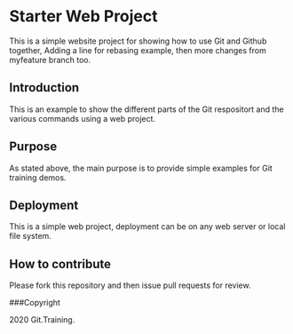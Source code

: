 # Starter Web Project

This is a simple website project for showing how to use Git and Github together, Adding a line for rebasing example, then more changes from myfeature branch too.

## Introduction

This is an example to show the different parts of the Git respositort and the various commands using a web project.

## Purpose

As stated above, the main purpose is to provide simple examples for Git training demos.

## Deployment
This is a simple web project, deployment can be on any web server or local file system.

## How to contribute

Please fork this repository and then issue pull requests for review.

###Copyright

2020 Git.Training.